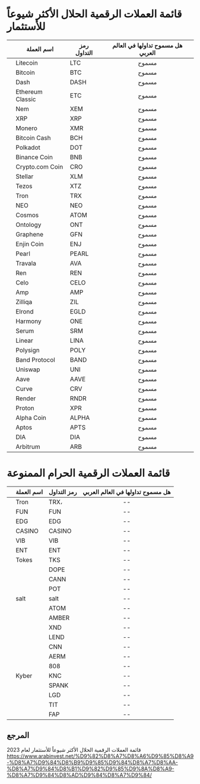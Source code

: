 # قائمة العملات الرقمية الحلال الأكثر شيوعاً للأستثمار


|    |   اسم العملة   |  رمز التداول  |  هل مسموح تداولها في العالم العربي |
|---|---|---|:-:|
|  | Litecoin   | LTC   |   مسموح  |
|  | Bitcoin   |  BTC  |  مسموح  |
|  | Dash   |DASH    | مسموح  |
|  |Ethereum Classic  |  ETC | مسموح |
|  | Nem |  XEM | مسموح |
|  | XRP | XRP | مسموح |
|  | Monero | XMR | مسموح |
|  | Bitcoin Cash | BCH | مسموح |
|  | Polkadot | DOT | مسموح |
|  | Binance Coin | BNB | مسموح |
|  | Crypto.com Coin | CRO | مسموح |
|  | Stellar|  XLM| مسموح |
|  | Tezos|  XTZ| مسموح |
|  | Tron|  TRX| مسموح |
|  | NEO|  NEO| مسموح |
|  | Cosmos|  ATOM| مسموح |
|  | Ontology |  ONT| مسموح |
|  | Graphene| GFN | مسموح |
|  | Enjin Coin |  ENJ | مسموح |
|  | Pearl| PEARL | مسموح |
|  | Travala| AVA | مسموح |
|  | Ren |REN  | مسموح |
|  | Celo| CELO | مسموح |
|  | Amp|  AMP| مسموح |
|  | Zilliqa| ZIL | مسموح |
|  | Elrond | EGLD | مسموح |
|  | Harmony | ONE | مسموح |
|  | Serum | SRM | مسموح |
|  | Linear | LINA | مسموح |
|  | Polysign | POLY | مسموح |
|  | Band Protocol |  BAND| مسموح |
|  | Uniswap | UNI  | مسموح |
|  | Aave | AAVE  | مسموح |
|  | Curve | CRV  | مسموح |
|  | Render |  RNDR | مسموح |
|  | Proton |  XPR | مسموح |
|  | Alpha Coin | ALPHA | مسموح |
|  | Aptos | APTS | مسموح |
|  | DIA |  DIA| مسموح |
|  | Arbitrum  | ARB | مسموح |



# قائمة العملات الرقمية الحرام الممنوعة

|    |   اسم العملة   |  رمز التداول  |  هل مسموح تداولها في العالم العربي |
|---|---|---|:-:|
|  | Tron   | TRX،   |   --  |
|  | FUN | FUN  | -- |
|  | EDG |  EDG | -- |
|  | CASINO |  CASINO | -- |
|  | VIB | VIB  | -- |
|  | ENT | ENT | -- |
|  | Tokes | TKS | -- |
|  | |  DOPE | -- |
|  | | CANN  | -- |
|  | | POT   | -- |
|  | salt |  salt  | -- |
|  | | ATOM   | -- |
|  | | AMBER  | -- |
|  | |  XND | -- |
|  | |  LEND  | -- |
|  | |  CNN | -- |
|  | |  AERM | -- |
|  | |  808 | -- |
|  | Kyber | KNC  | -- |
|  | | SPANK  | -- |
|  | | LGD  | -- |
|  | |  TIT | -- |
|  | |  FAP | -- |


 
## المرجع

قائمة العملات الرقمية الحلال الأكثر شيوعاً للأستثمار لعام 2023
<https://www.arabinvest.net/%D9%82%D8%A7%D8%A6%D9%85%D8%A9-%D8%A7%D9%84%D8%B9%D9%85%D9%84%D8%A7%D8%AA-%D8%A7%D9%84%D8%B1%D9%82%D9%85%D9%8A%D8%A9-%D8%A7%D9%84%D8%AD%D9%84%D8%A7%D9%84/>
